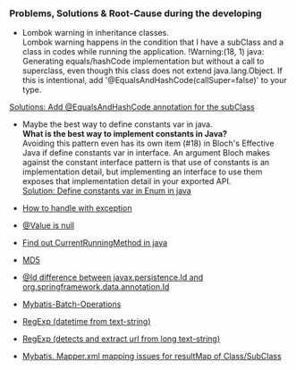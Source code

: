 ### Problems, Solutions & Root-Cause during the developing  
+ Lombok warning in inheritance classes.  
Lombok warning happens in the condition that I have a subClass and a class in codes while running the application.
 !Warning:(18, 1) java: Generating equals/hashCode implementation but without a call to superclass, even though this class does not extend java.lang.Object. If this is intentional, add '@EqualsAndHashCode(callSuper=false)' to your type.  
 
[Solutions: Add @EqualsAndHashCode annotation for the subClass](https://stackoverflow.com/questions/38572566/warning-equals-hashcode-on-data-annotation-lombok-with-inheritance)


+ Maybe the best way to define constants var in java.  
<b>What is the best way to implement constants in Java?</b>   
Avoiding this pattern even has its own item (#18) in Bloch's Effective Java if define constants var in interface. An argument Bloch makes against the constant interface pattern is that use of constants is an implementation detail, but implementing an interface to use them exposes that implementation detail in your exported API.  
 [Solution: Define constants var in Enum in java](https://stackoverflow.com/questions/66066/what-is-the-best-way-to-implement-constants-in-java)


- [How to handle with exception](https://howtodoinjava.com/best-practices/java-exception-handling-best-practices/)
  
- [@Value is null](https://stackoverflow.com/questions/4130486/spring-value-annotation-always-evaluating-as-null)

- [Find out CurrentRunningMethod in java](https://stackoverflow.com/questions/442747/getting-the-name-of-the-currently-executing-method)

- [MD5](https://stackoverflow.com/questions/41107/how-to-generate-a-random-alpha-numeric-string)

- [@Id difference between javax.persistence.Id and org.springframework.data.annotation.Id](https://stackoverflow.com/questions/39643960/whats-the-difference-between-javax-persistence-id-and-org-springframework-data)

- [Mybatis-Batch-Operations](http://www.mybatis.org/mybatis-3/sqlmap-xml.html)

- [RegExp (datetime from text-string)](https://stackoverflow.com/questions/18591242/java-extract-date-from-string-using-regex-failing)

- [RegExp (detects and extract url from long text-string)](https://stackoverflow.com/questions/5713558/detect-and-extract-url-from-a-string)

- [Mybatis. Mapper.xml mapping issues for resultMap of Class/SubClass](https://stackoverflow.com/questions/49328763/mybatis-how-to-map-a-class-property-stored-in-same-table-as-parent-class)



